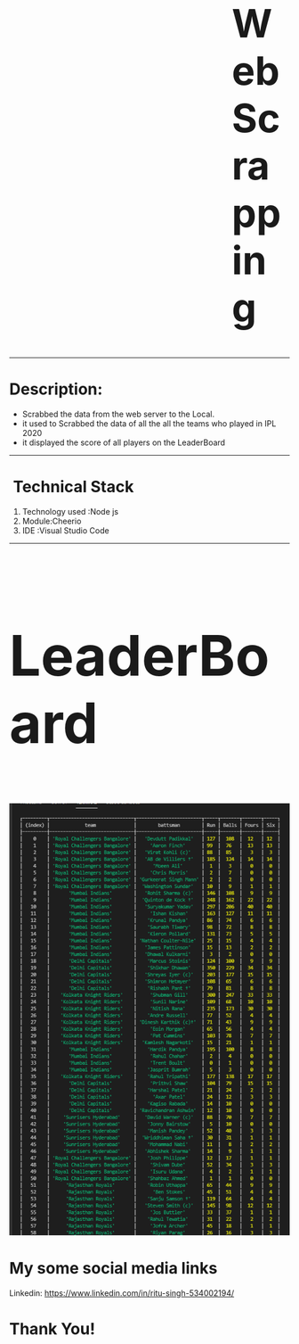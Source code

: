  
<!DOCTYPE html>
<html lang="en">
<head>
    <meta charset="UTF-8">
    <meta http-equiv="X-UA-Compatible" content="IE=edge">
    <meta name="viewport" content="width=device-width, initial-scale=1.0">
 
</head>
<body>
    <h1  style=" font-size: 70px;
             margin-left: 400px;" > Web Scrapping</h1>
    <hr>
    <h1>
        Description:
    </h1>
    <ul>
        <li>
            Scrabbed the data from the web server to the Local.
        </li>
        <li>
            it used to Scrabbed the data  of all the all the teams who played in IPL 2020
        </li>
        <li>
            it displayed the score of all players on the LeaderBoard
        </li>
    </ul>
    <hr>
    <h1>
        <img src="https://github.githubassets.com/images/icons/emoji/unicode/1f680.png" alt="">
        Technical Stack
    </h1>
    <ol>
        <li>
            Technology used :Node js
        </li>
        <li>
            Module:Cheerio
        </li>
        <li>
            IDE :Visual Studio Code
        </li>
    </ol>
    <hr>
    <h1 style="font-size: 100px;">
        LeaderBoard 
    </h1>
    
  <img src="https://github.githubassets.com/images/icons/emoji/unicode/1f680.png" alt="">
    <img src="Screenshot (295).png" alt="">
   
 <h1>My some social media links</h1>
      <p>Linkedin: <a href="https://www.linkedin.com/in/ritu-singh-534002194/" rel="nofollow">https://www.linkedin.com/in/ritu-singh-534002194/</a>
     
     
 <h1>Thank You! </h1>
    
</body>
</html>

